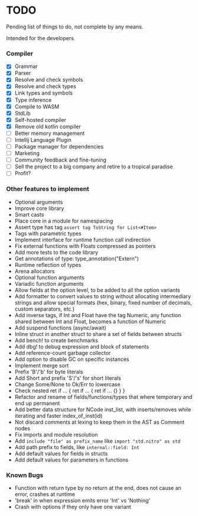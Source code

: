 # TODO

Pending list of things to do, not complete by any means.

Intended for the developers

### Compiler

- [x] Grammar
- [x] Parser
- [x] Resolve and check symbols
- [x] Resolve and check types
- [x] Link types and symbols
- [x] Type inference
- [x] Compile to WASM
- [x] StdLib
- [x] Self-hosted compiler
- [x] Remove old kotlin compiler
- [ ] Better memory management
- [ ] Intellij Language Plugin
- [ ] Package manager for dependencies
- [ ] Marketing
- [ ] Community feedback and fine-tuning
- [ ] Sell the project to a big company and retire to a tropical paradise
- [ ] Profit?

### Other features to implement

- Optional arguments 
- Improve core library
- Smart casts
- Place core in a module for namespacing
- Assert type has tag `assert tag ToString for List<#Item>`
- Tags with parametric types
- Implement interface for runtime function call indirection
- Fix external functions with Floats compressed as pointers
- Add more tests to the code library
- Get annotations of type: type_annotation<Box>("Extern")
- Runtime reflection of types
- Arena allocators
- Optional function arguments
- Variadic function arguments
- Allow fields at the option level, to be added to all the option variants
- Add formatter to convert values to string without allocating intermediary strings and allow special formats (hex,
  binary, fixed number of decimals, custom separators, etc.)
- Add inverse tags, if Int and Float have the tag Numeric, any function shared between Int and Float, becomes a function
  of Numeric
- Add suspend functions (async/await)
- Inline struct in another struct to share a set of fields between structs
- Add bench! to create benchmarks
- Add dbg! to debug expression and block of statements
- Add reference-count garbage collector
- Add option to disable GC on specific instances
- Implement merge sort
- Prefix 'B'/'b' for byte literals
- Add Short and prefix 'S'/'s' for short literals
- Change Some/None to Ok/Err to lowercase
- Check nested ret if ... { ret if ... { ret if ... {} } }
- Refactor and rename of fields/functions/types that where temporary and end up permanent
- Add better data structure for NCode inst_list, with inserts/removes while iterating and faster index_of_inst(id)
- Not discard comments at lexing to keep them in the AST as Comment nodes
- Fix imports and module resolution
- Add `include "file" as prefix_name` like `import "std.nitro" as std`
- Add path prefix to fields, like `internal::field: Int`
- Add default values for fields in structs
- Add default values for parameters in functions

### Known Bugs

- Function with return type by no return at the end, does not cause an error, crashes at runtime
- 'break' in when expression emits error 'Int' vs 'Nothing'
- Crash with options if they only have one variant
